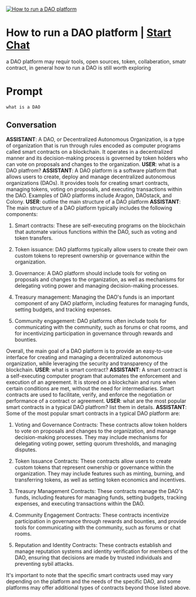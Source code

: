 
[![How to run a DAO platform](https://flow-prompt-covers.s3.us-west-1.amazonaws.com/icon/futuristic/futu_5.png)](https://gptcall.net/chat.html?data=%7B%22contact%22%3A%7B%22id%22%3A%2282v52ACSpAPbeZS05IecG%22%2C%22flow%22%3Atrue%7D%7D)
# How to run a DAO platform | [Start Chat](https://gptcall.net/chat.html?data=%7B%22contact%22%3A%7B%22id%22%3A%2282v52ACSpAPbeZS05IecG%22%2C%22flow%22%3Atrue%7D%7D)
a DAO platform may requir tools, open sources, token, collaberation, smatr contract, in general how to run a DAO is still worth exploring

# Prompt

```
what is a DAO
```

## Conversation

**ASSISTANT**: A DAO, or Decentralized Autonomous Organization, is a type of organization that is run through rules encoded as computer programs called smart contracts on a blockchain. It operates in a decentralized manner and its decision-making process is governed by token holders who can vote on proposals and changes to the organization.
**USER**: what is a DAO platfrom?
**ASSISTANT**: A DAO platform is a software platform that allows users to create, deploy and manage decentralized autonomous organizations (DAOs). It provides tools for creating smart contracts, managing tokens, voting on proposals, and executing transactions within the DAO. Examples of DAO platforms include Aragon, DAOstack, and Colony.
**USER**: outline the main structure of a DAO platform
**ASSISTANT**: The main structure of a DAO platform typically includes the following components:



1. Smart contracts: These are self-executing programs on the blockchain that automate various functions within the DAO, such as voting and token transfers.



2. Token issuance: DAO platforms typically allow users to create their own custom tokens to represent ownership or governance within the organization.



3. Governance: A DAO platform should include tools for voting on proposals and changes to the organization, as well as mechanisms for delegating voting power and managing decision-making processes.



4. Treasury management: Managing the DAO's funds is an important component of any DAO platform, including features for managing funds, setting budgets, and tracking expenses.



5. Community engagement: DAO platforms often include tools for communicating with the community, such as forums or chat rooms, and for incentivizing participation in governance through rewards and bounties.



Overall, the main goal of a DAO platform is to provide an easy-to-use interface for creating and managing a decentralized autonomous organization, while leveraging the security and transparency of the blockchain.
**USER**: what is smart contract?
**ASSISTANT**: A smart contract is a self-executing computer program that automates the enforcement and execution of an agreement. It is stored on a blockchain and runs when certain conditions are met, without the need for intermediaries. Smart contracts are used to facilitate, verify, and enforce the negotiation or performance of a contract or agreement.
**USER**: what are the most popular smart contracts in a typical DAO platfrom? list them in details.
**ASSISTANT**: Some of the most popular smart contracts in a typical DAO platform are:



1. Voting and Governance Contracts: These contracts allow token holders to vote on proposals and changes to the organization, and manage decision-making processes. They may include mechanisms for delegating voting power, setting quorum thresholds, and managing disputes.



2. Token Issuance Contracts: These contracts allow users to create custom tokens that represent ownership or governance within the organization. They may include features such as minting, burning, and transferring tokens, as well as setting token economics and incentives.



3. Treasury Management Contracts: These contracts manage the DAO's funds, including features for managing funds, setting budgets, tracking expenses, and executing transactions within the DAO.



4. Community Engagement Contracts: These contracts incentivize participation in governance through rewards and bounties, and provide tools for communicating with the community, such as forums or chat rooms.



5. Reputation and Identity Contracts: These contracts establish and manage reputation systems and identity verification for members of the DAO, ensuring that decisions are made by trusted individuals and preventing sybil attacks.



It's important to note that the specific smart contracts used may vary depending on the platform and the needs of the specific DAO, and some platforms may offer additional types of contracts beyond those listed above.


